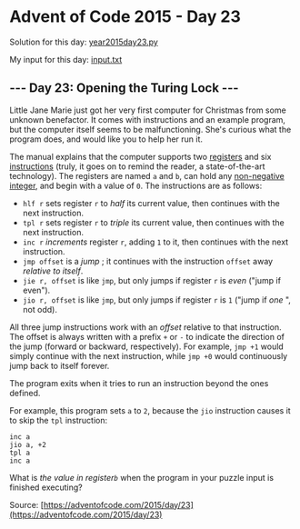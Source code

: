 # Advent of Code 2015 - Day 23

Solution for this day: [year2015day23.py](year2015/day23/year2015day23.py)

My input for this day: [input.txt](year2015/day23/input.txt)

## \--- Day 23: Opening the Turing Lock ---

Little Jane Marie just got her very first computer for Christmas from some
unknown benefactor. It comes with instructions and an example program, but the
computer itself seems to be malfunctioning. She's curious what the program
does, and would like you to help her run it.

The manual explains that the computer supports two
[registers](https://en.wikipedia.org/wiki/Processor_register) and six
[instructions](https://en.wikipedia.org/wiki/Instruction_set) (truly, it goes
on to remind the reader, a state-of-the-art technology). The registers are
named `a` and `b`, can hold any [non-negative
integer](https://en.wikipedia.org/wiki/Natural_number), and begin with a value
of `0`. The instructions are as follows:

  * `hlf r` sets register `r` to _half_ its current value, then continues with the next instruction.
  * `tpl r` sets register `r` to _triple_ its current value, then continues with the next instruction.
  * `inc r` _increments_ register `r`, adding `1` to it, then continues with the next instruction.
  * `jmp offset` is a _jump_ ; it continues with the instruction `offset` away _relative to itself_.
  * `jie r, offset` is like `jmp`, but only jumps if register `r` is _even_ ("jump if even").
  * `jio r, offset` is like `jmp`, but only jumps if register `r` is `1` ("jump if _one_ ", not odd).

All three jump instructions work with an _offset_ relative to that
instruction. The offset is always written with a prefix `+` or `-` to indicate
the direction of the jump (forward or backward, respectively). For example,
`jmp +1` would simply continue with the next instruction, while `jmp +0` would
continuously jump back to itself forever.

The program exits when it tries to run an instruction beyond the ones defined.

For example, this program sets `a` to `2`, because the `jio` instruction
causes it to skip the `tpl` instruction:

    
    
    inc a
    jio a, +2
    tpl a
    inc a
    

What is _the value in register`b`_ when the program in your puzzle input is
finished executing?



Source: [https://adventofcode.com/2015/day/23](https://adventofcode.com/2015/day/23)
